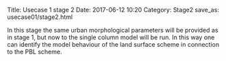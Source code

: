 Title: Usecase 1 stage 2
Date: 2017-06-12 10:20
Category: Stage2
save_as: usecase01/stage2.html

In this stage the same urban morphological parameters will be provided as in stage 1, but now to the single column model will be run.
In this way one can identify the model behaviour of the land surface scheme in connection to the PBL scheme.
